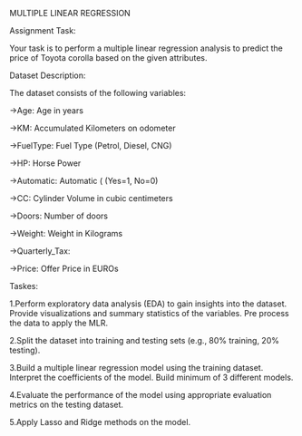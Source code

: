 MULTIPLE LINEAR REGRESSION

Assignment Task:

Your task is to perform a multiple linear regression analysis to predict the price of Toyota corolla based on the given attributes.


Dataset Description:


The dataset consists of the following variables:

->Age: Age in years

->KM: Accumulated Kilometers on odometer

->FuelType: Fuel Type (Petrol, Diesel, CNG)

->HP: Horse Power

->Automatic: Automatic ( (Yes=1, No=0)

->CC: Cylinder Volume in cubic centimeters

->Doors: Number of doors

->Weight: Weight in Kilograms

->Quarterly_Tax: 

->Price: Offer Price in EUROs

Taskes:

1.Perform exploratory data analysis (EDA) to gain insights into the dataset. Provide visualizations and summary statistics of the variables. Pre process the data to apply the MLR.

2.Split the dataset into training and testing sets (e.g., 80% training, 20% testing).

3.Build a multiple linear regression model using the training dataset. Interpret the coefficients of the model. Build minimum of 3 different models.

4.Evaluate the performance of the model using appropriate evaluation metrics on the testing dataset.

5.Apply Lasso and Ridge methods on the model.
